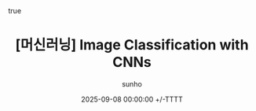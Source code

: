 ---
title: "[머신러닝] Image Classification with CNNs"
date: 2025-09-08 00:00:00 +/-TTTT
categories: [AI, 머신러닝]
tags: [머신러닝]
math: true
toc: true
author: sunho
---